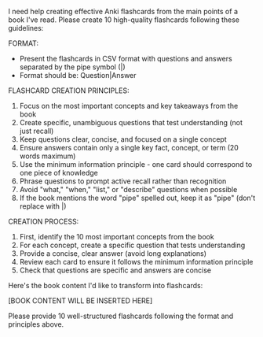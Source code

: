 I need help creating effective Anki flashcards from the main points of a book I've read. Please create 10 high-quality flashcards following these guidelines:

FORMAT:
- Present the flashcards in CSV format with questions and answers separated by the pipe symbol (|)
- Format should be: Question|Answer

FLASHCARD CREATION PRINCIPLES:
1. Focus on the most important concepts and key takeaways from the book
2. Create specific, unambiguous questions that test understanding (not just recall)
3. Keep questions clear, concise, and focused on a single concept
4. Ensure answers contain only a single key fact, concept, or term (20 words maximum)
5. Use the minimum information principle - one card should correspond to one piece of knowledge
6. Phrase questions to prompt active recall rather than recognition
7. Avoid "what," "when," "list," or "describe" questions when possible
8. If the book mentions the word "pipe" spelled out, keep it as "pipe" (don't replace with |)

CREATION PROCESS:
1. First, identify the 10 most important concepts from the book
2. For each concept, create a specific question that tests understanding
3. Provide a concise, clear answer (avoid long explanations)
4. Review each card to ensure it follows the minimum information principle
5. Check that questions are specific and answers are concise

Here's the book content I'd like to transform into flashcards:

[BOOK CONTENT WILL BE INSERTED HERE]

Please provide 10 well-structured flashcards following the format and principles above.
